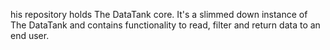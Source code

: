his repository holds The DataTank core. It's a slimmed down instance of The DataTank and contains functionality to read, filter and return data to an end user.